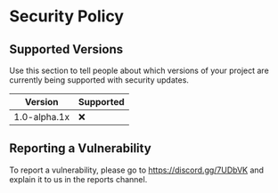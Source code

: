 # Security Policy

## Supported Versions

Use this section to tell people about which versions of your project are
currently being supported with security updates.

| Version | Supported          |
| ------- | ------------------ |
| 1.0-alpha.1x | :x: |

## Reporting a Vulnerability

To report a vulnerability, please go to <https://discord.gg/7UDbVK> and explain it to us in the reports channel.
